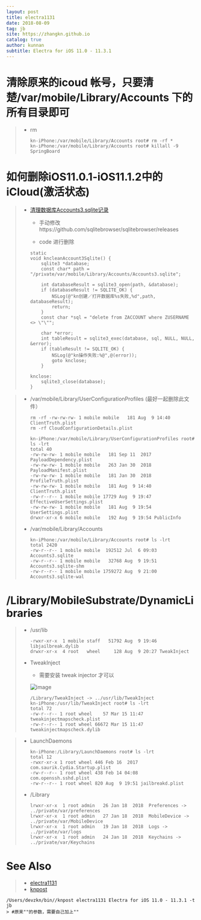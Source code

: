```yaml
---
layout: post
title: electra1131
date: 2018-08-09
tag: jb
site: https://zhangkn.github.io
catalog: true
author: kunnan
subtitle: Electra for iOS 11.0 - 11.3.1
---
```




# 清除原来的icoud 帐号，只要清楚/var/mobile/Library/Accounts 下的所有目录即可

> * rm
>
>   ```
>   kn-iPhone:/var/mobile/Library/Accounts root# rm -rf *
>   kn-iPhone:/var/mobile/Library/Accounts root# killall -9 SpringBoard
>   ```
>
>   

#  如何删除iOS11.0.1-iOS11.1.2中的iCloud(激活状态)



> * [清理数据库Accounts3.sqlite记录 ](https://kowalcj0.github.io/post/2018/ethical-hacking-mobile-devices-and-platforms/)
>
>   * 手动修改https://github.com/sqlitebrowser/sqlitebrowser/releases
>
>   *  code 进行删除
>
>     
>
>     
>
>   ```
>   static
>   void kncleanAccount3Sqlite() {
>       sqlite3 *database;
>       const char* path = "/private/var/mobile/Library/Accounts/Accounts3.sqlite";
>       
>       int databaseResult = sqlite3_open(path, &database);
>       if (databaseResult != SQLITE_OK) {
>           NSLog(@"kn创建／打开数据库%s失败,%d",path, databaseResult);
>           return;
>       }
>       const char *sql = "delete from ZACCOUNT where ZUSERNAME <> \"\"";
>       
>       char *error;
>       int tableResult = sqlite3_exec(database, sql, NULL, NULL, &error);
>       if (tableResult != SQLITE_OK) {
>           NSLog(@"kn操作失败:%@",@(error));
>           goto knclose;
>       }
>       
>   knclose:
>       sqlite3_close(database);
>   }
>   
>   ```
>
>   

> * /var/mobile/Library/UserConfigurationProfiles (最好一起删除此文件）
>
>   ```
>   rm -rf -rw-rw-rw- 1 mobile mobile   181 Aug  9 14:40 ClientTruth.plist
>   rm -rf CloudConfigurationDetails.plist
>   
>   ```
>
>   
>
>   ```
>   kn-iPhone:/var/mobile/Library/UserConfigurationProfiles root# ls -lrt
>   total 40
>   -rw-rw-rw- 1 mobile mobile   181 Sep 11  2017 PayloadDependency.plist
>   -rw-rw-rw- 1 mobile mobile   263 Jan 30  2018 PayloadManifest.plist
>   -rw-rw-rw- 1 mobile mobile   181 Jan 30  2018 ProfileTruth.plist
>   -rw-rw-rw- 1 mobile mobile   181 Aug  9 14:40 ClientTruth.plist
>   -rw-r--r-- 1 mobile mobile 17729 Aug  9 19:47 EffectiveUserSettings.plist
>   -rw-rw-rw- 1 mobile mobile   181 Aug  9 19:54 UserSettings.plist
>   drwxr-xr-x 6 mobile mobile   192 Aug  9 19:54 PublicInfo
>   
>   ```
>
>   
>
> * /var/mobile/Library/Accounts  
>
>   
>
>   ```
>   kn-iPhone:/var/mobile/Library/Accounts root# ls -lrt
>   total 2420
>   -rw-r--r-- 1 mobile mobile  192512 Jul  6 09:03 Accounts3.sqlite
>   -rw-r--r-- 1 mobile mobile   32768 Aug  9 19:51 Accounts3.sqlite-shm
>   -rw-r--r-- 1 mobile mobile 1759272 Aug  9 21:00 Accounts3.sqlite-wal
>   
>   ```
>
>   

# /Library/MobileSubstrate/DynamicLibraries 

> * /usr/lib 
>
>   ```
>   -rwxr-xr-x  1 mobile staff   51792 Aug  9 19:46 libjailbreak.dylib
>   drwxr-xr-x  4 root   wheel     128 Aug  9 20:27 TweakInject
>   
>   ```
>
>   
>
> * TweakInject 
>
>   *   需要安装 tweak injector 才可以
>
>     ![image](https://ws2.sinaimg.cn/large/af39b376gy1fu3q4or92tj20ku112k0a.jpg)
>
>   ```
>   /Library/TweakInject -> ../usr/lib/TweakInject
>   kn-iPhone:/usr/lib/TweakInject root# ls -lrt
>   total 72
>   -rw-r--r-- 1 root wheel    57 Mar 15 11:47 tweakinjectmapscheck.plist
>   -rw-r--r-- 1 root wheel 66672 Mar 15 11:47 tweakinjectmapscheck.dylib
>   
>   ```
>
>   

> * LaunchDaemons 
>
>   
>
>   ```
>   kn-iPhone:/Library/LaunchDaemons root# ls -lrt
>   total 12
>   -rwxr-xr-x 1 root wheel 446 Feb 16  2017 com.saurik.Cydia.Startup.plist
>   -rw-r--r-- 1 root wheel 438 Feb 14 04:08 com.openssh.sshd.plist
>   -rw-r--r-- 1 root wheel 820 Aug  9 19:51 jailbreakd.plist
>   
>   ```
>
>   
>
> * /Library  
>
>   
>
>   ```
>   lrwxr-xr-x  1 root admin   26 Jan 18  2018  Preferences -> ../private/var/preferences
>   lrwxr-xr-x  1 root admin   27 Jan 18  2018  MobileDevice -> ../private/var/MobileDevice
>   lrwxr-xr-x  1 root admin   19 Jan 18  2018  Logs -> ../private/var/logs
>   lrwxr-xr-x  1 root admin   24 Jan 18  2018  Keychains -> ../private/var/Keychains
>   
>   ```
>
>   

# See Also 

>* [electra1131](https://github.com/zhangkn/electra1131/tree/master/electra1131)
>* [knpost](https://github.com/zhangkn/KNBin/blob/master/knpost) 
>
```
/Users/devzkn/bin//knpost electra1131 Electra for iOS 11.0 - 11.3.1 -t jb
> #原来""的参数，需要自己加上""
```

